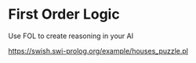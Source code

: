 # First Order Logic  

Use FOL to create reasoning in your AI

https://swish.swi-prolog.org/example/houses_puzzle.pl